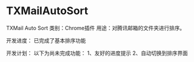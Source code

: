 # TXMailAutoSort
TXMail Auto Sort
类别：Chrome插件
用途：对腾讯邮箱的文件夹进行排序。

开发进度：
	已完成了基本排序功能


开发计划：
	以下为尚未完成功能：
	1、友好的进度提示
	2、自动切换到排序界面
